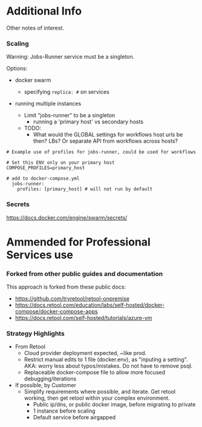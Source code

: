 # Additional Info

Other notes of interest.

### Scaling
Warning: Jobs-Runner service must be a singleton.

Options:
* docker swarm
  * specifying `replica: #` on services
 

* running multiple instances
  * Limit "jobs-runner" to be a singleton
    * running a 'primary host' vs secondary hosts
  * TODO:
    * What would the GLOBAL settings for workflows host urls be then? LBs? Or separate API from workflows across hosts?

```
# Example use of profiles for jobs-runner, could be used for workflows

# Set this ENV only on your primary host
COMPOSE_PROFILES=primary_host

# add to docker-compose.yml
  jobs-runner:
    profiles: [primary_host] # will not run by default
```

### Secrets
https://docs.docker.com/engine/swarm/secrets/


# Ammended for Professional Services use
### Forked from other public guides and documentation
This approach is forked from these public docs:

* https://github.com/tryretool/retool-onpremise
* https://docs.retool.com/education/labs/self-hosted/docker-compose/docker-compose-apps
* https://docs.retool.com/self-hosted/tutorials/azure-vm

### Strategy Highlights
* From Retool
  * Cloud provider deployment expected, ~like prod.
  * Restrict manual edits to 1 file (docker.env), as "inputing a setting". AKA: worry less about typos/mistakes. Do not have to remove psql.
  * Replaceable docker-compose file to allow more focused debugging/iterations
* If possible, by Customer
  * Simplify requirements where possible, and iterate. Get retool working, then get retool within your complex environment.
    * Public ip/dns, or public docker image, before migrating to private
    * 1 instance before scaling
    * Default service before airgapped

